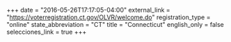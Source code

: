 +++
date = "2016-05-26T17:17:05-04:00"
external_link = "https://voterregistration.ct.gov/OLVR/welcome.do"
registration_type = "online"
state_abbreviation = "CT"
title = "Connecticut"
english_only = false
selecciones_link = true
+++
